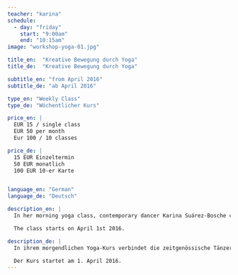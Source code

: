```yaml
---
teacher: "karina"
schedule:
  - day: "friday"
    start: "9:00am"
    end: "10:15am"
image: "workshop-yoga-01.jpg"

title_en:  "Kreative Bewegung durch Yoga"
title_de:  "Kreative Bewegung durch Yoga"

subtitle_en: "from April 2016"
subtitle_de: "ab April 2016"

type_en: "Weekly Class"
type_de: "Wöchentlicher Kurs"

price_en: |
  EUR 15 / single class  
  EUR 50 per month
  Eur 100 / 10 classes

price_de: |
  15 EUR Einzeltermin  
  50 EUR monatlich  
  100 EUR 10-er Karte 


language_en: "German"
language_de: "Deutsch"

description_en: |
  In her morning yoga class, contemporary dancer Karina Suárez-Bosche connects elements of Hatha and Ashtanga Yoga (sun salutations, asanas, breathing exercises etc.) with dance and improvisation. A steady practice opens a space to focus on the current state of our being, and the balance between body, mind, and soul. The goal is a better organisation, presence and strengthening of the body, which will lead to increased trust in ourselves and more creativity.

  The class starts on April 1st 2016.

description_de: |
  In ihrem morgendlichen Yoga-Kurs verbindet die zeitgenössische Tänzerin Karina Suárez-Bosche Elemente des Hatha und Ashtanga Yogas (Sonnengruß, Asanas, Atem-Übungen u.s.w.) mit denen aus dem Tanz und der Bewegungs-Improvisation. Die regelmäßige Praxis schafft Raum für das Bewusstsein des aktuellen Zustandes unseres Seins sowie das Gleichgewicht zwischen Körper, Geist und Seele. Das Ziel ist eine bessere Organisation, Präsenz und Stärkung des Körpers, wodurch sich - auch im Alltag - Vertrauen ins Selbst und Kreativität entwickelt.

  Der Kurs startet am 1. April 2016.
---
```

